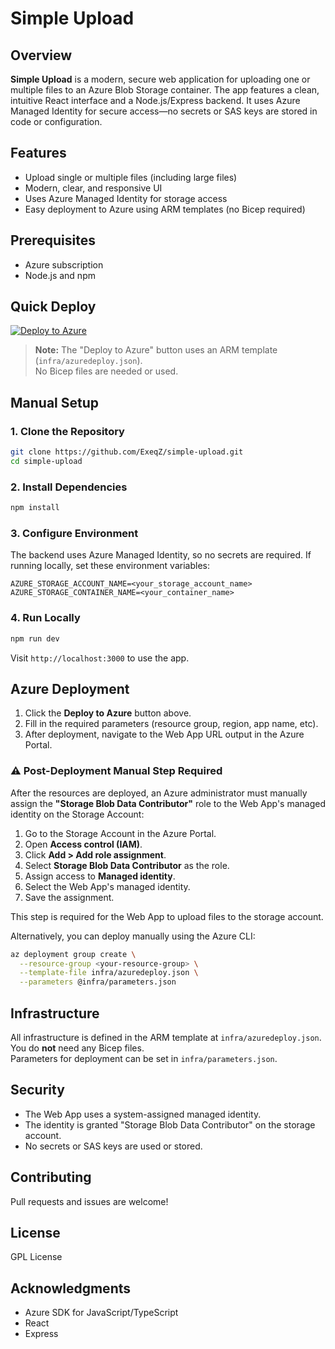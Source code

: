 # Simple Upload

## Overview
**Simple Upload** is a modern, secure web application for uploading one or multiple files to an Azure Blob Storage container. The app features a clean, intuitive React interface and a Node.js/Express backend. It uses Azure Managed Identity for secure access—no secrets or SAS keys are stored in code or configuration.

## Features
- Upload single or multiple files (including large files)
- Modern, clear, and responsive UI
- Uses Azure Managed Identity for storage access
- Easy deployment to Azure using ARM templates (no Bicep required)

## Prerequisites
- Azure subscription
- Node.js and npm

## Quick Deploy

[![Deploy to Azure](https://aka.ms/deploytoazurebutton)](https://portal.azure.com/#create/Microsoft.Template/uri/https%3A%2F%2Fraw.githubusercontent.com%2FExeqZ%2Fsimple-upload%2Fmain%2Finfra%2Fazuredeploy.json)

> **Note:** The "Deploy to Azure" button uses an ARM template (`infra/azuredeploy.json`).  
> No Bicep files are needed or used.

## Manual Setup

### 1. Clone the Repository
```bash
git clone https://github.com/ExeqZ/simple-upload.git
cd simple-upload
```

### 2. Install Dependencies
```bash
npm install
```

### 3. Configure Environment
The backend uses Azure Managed Identity, so no secrets are required. If running locally, set these environment variables:

```
AZURE_STORAGE_ACCOUNT_NAME=<your_storage_account_name>
AZURE_STORAGE_CONTAINER_NAME=<your_container_name>
```

### 4. Run Locally
```bash
npm run dev
```
Visit `http://localhost:3000` to use the app.

## Azure Deployment

1. Click the **Deploy to Azure** button above.
2. Fill in the required parameters (resource group, region, app name, etc).
3. After deployment, navigate to the Web App URL output in the Azure Portal.

### ⚠️ Post-Deployment Manual Step Required

After the resources are deployed, an Azure administrator must manually assign the **"Storage Blob Data Contributor"** role to the Web App's managed identity on the Storage Account:

1. Go to the Storage Account in the Azure Portal.
2. Open **Access control (IAM)**.
3. Click **Add > Add role assignment**.
4. Select **Storage Blob Data Contributor** as the role.
5. Assign access to **Managed identity**.
6. Select the Web App's managed identity.
7. Save the assignment.

This step is required for the Web App to upload files to the storage account.

Alternatively, you can deploy manually using the Azure CLI:
```bash
az deployment group create \
  --resource-group <your-resource-group> \
  --template-file infra/azuredeploy.json \
  --parameters @infra/parameters.json
```

## Infrastructure

All infrastructure is defined in the ARM template at `infra/azuredeploy.json`.  
You do **not** need any Bicep files.  
Parameters for deployment can be set in `infra/parameters.json`.

## Security

- The Web App uses a system-assigned managed identity.
- The identity is granted "Storage Blob Data Contributor" on the storage account.
- No secrets or SAS keys are used or stored.

## Contributing

Pull requests and issues are welcome!

## License

GPL License

## Acknowledgments

- Azure SDK for JavaScript/TypeScript
- React
- Express